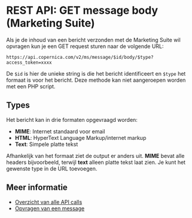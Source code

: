 # REST API: GET message body (Marketing Suite)

Als je de inhoud van een bericht verzonden met de Marketing Suite wil 
opvragen kun je een GET request sturen naar de volgende URL:

`https://api.copernica.com/v2/ms/message/$id/body/$type?access_token=xxxx`

De `$id` is hier de unieke string is die het bericht identificeert en `$type` 
het formaat is voor het bericht. Deze methode kan niet aangeroepen worden met een PHP script.

## Types

Het bericht kan in drie formaten opgevraagd worden:

* **MIME**: Internet standaard voor email
* **HTML**: HyperText Language Markup/internet markup
* **Text**: Simpele platte tekst

Afhankelijk van het formaat ziet de output er anders uit. **MIME** bevat 
alle headers bijvoorbeeld, terwijl **text** alleen platte tekst laat zien. 
Je kunt het gewenste type in de URL toevoegen.

## Meer informatie

* [Overzicht van alle API calls](rest-api)
* [Opvragen van een message](./rest-get-message)
